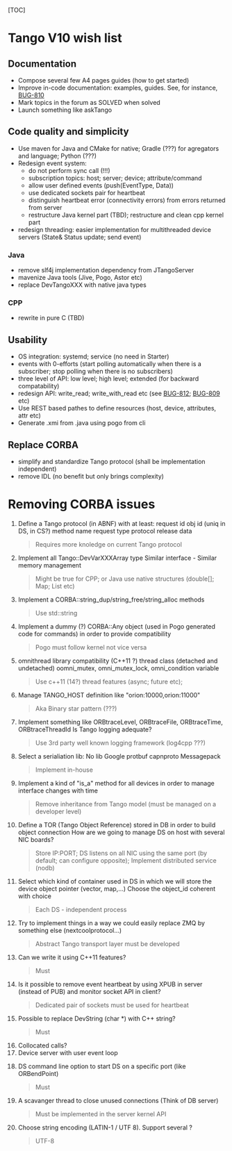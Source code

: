 [TOC]

# Tango V10 wish list

## Documentation

* Compose several few A4 pages guides (how to get started)
* Improve in-code documentation: examples, guides. See, for instance, [BUG-810](https://sourceforge.net/p/tango-cs/bugs/810/)
* Mark topics in the forum as SOLVED when solved
* Launch something like askTango

## Code quality and simplicity

* Use maven for Java and CMake for native; Gradle (???) for agregators and language; Python (???)
* Redesign event system:
    * do not perform sync call (!!!) 
    * subscription topics: host; server; device; attribute/command
    * allow user defined events (push(EventType, Data))
    * use dedicated sockets pair for heartbeat
    * distinguish heartbeat error (connectivity errors) from errors returned from server
    * restructure Java kernel part (TBD); restructure and clean cpp kernel part
* redesign threading: easier implementation for multithreaded device servers (State& Status update; send event)  

### Java
* remove slf4j implementation dependency from JTangoServer
* mavenize Java tools (Jive, Pogo, Astor etc)
* replace DevTangoXXX with native java types

### CPP
* rewrite in pure C (TBD)

## Usability
* OS integration: systemd; service (no need in Starter)
* events with 0-efforts (start polling automatically when there is a subscriber; stop polling when there is no subscribers)
* three level of API: low level; high level; extended (for backward compatability)
* redesign API: write_read; write_with_read etc (see [BUG-812](https://sourceforge.net/p/tango-cs/bugs/812/); [BUG-809](https://sourceforge.net/p/tango-cs/bugs/809/) etc)
* Use REST based pathes to define resources (host, device, attributes, attr etc)
* Generate .xmi from .java using pogo from cli

## Replace CORBA
* simplify and standardize Tango protocol (shall be implementation independent)
* remove IDL (no benefit but only brings complexity)

# Removing CORBA issues

1. Define a Tango protocol (in ABNF) with at least: request id obj id (uniq in DS, in CS?) method name request type protocol release data
    > Requires more knoledge on current Tango protocol
2. Implement all Tango::DevVarXXXArray type Similar interface - Similar memory management
    > Might be true for CPP; or Java use native structures (double[]; Map; List etc)
3. Implement a CORBA::string_dup/string_free/string_alloc methods
    > Use std::string
4. Implement a dummy (?) CORBA::Any object (used in Pogo generated code for commands) in order to provide compatibility
    > Pogo must follow kernel not vice versa
5. omnithread library compatibility (C++11 ?) thread class (detached and undetached) oomni_mutex, omni_mutex_lock, omni_condition variable
    > Use c++11 (14?) thread features (async; future etc); 
6. Manage TANGO_HOST definition like "orion:10000,orion:11000"
    > Aka Binary star pattern (???)
7. Implement something like ORBtraceLevel, ORBtraceFile, ORBtraceTime, ORBtraceThreadId Is Tango logging adequate?
    > Use 3rd party well known logging framework (log4cpp ???)
8. Select a serialiation lib: No lib Google protbuf capnproto Messagepack
    > Implement in-house
9. Implement a kind of "is_a" method for all devices in order to manage interface changes with time
    > Remove inheritance from Tango model (must be managed on a developer level)
10. Define a TOR (Tango Object Reference) stored in DB in order to build object connection How are we going to manage DS on host with several NIC boards?
    > Store IP:PORT; DS listens on all NIC using the same port (by default; can configure opposite);
    > Implement distributed service (nodb)
11. Select which kind of container used in DS in which we will store the device object pointer (vector, map,...) Choose the object_id coherent with choice
    > Each DS - independent process
12. Try to implement things in a way we could easily replace ZMQ by something else (nextcoolprotocol...)
    > Abstract Tango transport layer must be developed
13. Can we write it using C++11 features?
    > Must
14. Is it possible to remove event heartbeat by using XPUB in server (instead of PUB) and monitor socket API in client?
     > Dedicated pair of sockets must be used for heartbeat
15. Possible to replace DevString (char *) with C++ string?
     > Must
16. Collocated calls?
17. Device server with user event loop
     > 
18. DS command line option to start DS on a specific port (like ORBendPoint)
     > Must
19. A scavanger thread to close unused connections (Think of DB server)
     > Must be implemented in the server kernel API
20. Choose string encoding (LATIN-1 / UTF 8). Support several ?
     > UTF-8
